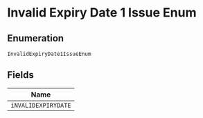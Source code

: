 
# Invalid Expiry Date 1 Issue Enum

## Enumeration

`InvalidExpiryDate1IssueEnum`

## Fields

| Name |
|  --- |
| `iNVALIDEXPIRYDATE` |

